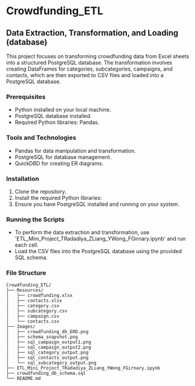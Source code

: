 # Crowdfunding_ETL

## Data Extraction, Transformation, and Loading (database)

This project focuses on transforming crowdfunding data from Excel sheets into a structured PostgreSQL database. The transformation involves creating DataFrames for categories, subcategories, campaigns, and contacts, which are then exported to CSV files and loaded into a PostgreSQL database.

### Prerequisites

- Python installed on your local machine.
- PostgreSQL database installed.
- Required Python libraries: Pandas.

### Tools and Technologies

- Pandas for data manipulation and transformation.
- PostgreSQL for database management.
- QuickDBD for creating ER diagrams.

### Installation

1. Clone the repository.
2. Install the required Python libraries:
3. Ensure you have PostgreSQL installed and running on your system.

### Running the Scripts

- To perform the data extraction and transformation, use 'ETL_Mini_Project_TRadadiya_ZLiang_YWong_FGirnary.ipynb' and run each cell.
- Load the CSV files into the PostgreSQL database using the provided SQL schema.

### File Structure

```
Crowdfunding_ETL/
├── Resources/
│   ├── crowdfunding.xlsx
│   ├── contacts.xlsx
│   ├── category.csv
│   ├── subcategory.csv
│   ├── campaign.csv
│   └── contacts.csv
├── Images/
│   ├── crowdfunding_db_ERD.png
│   ├── schema_snapshot.png
│   ├── sql_campaign_output1.png
│   ├── sql_campaign_output2.png
│   ├── sql_category_output.png
│   ├── sql_contacts_output.png
│   └── sql_subcategory_output.png
├── ETL_Mini_Project_TRadadiya_ZLiang_YWong_FGirnary.ipynb
├── crowdfunding_db_schema.sql
└── README.md
```
